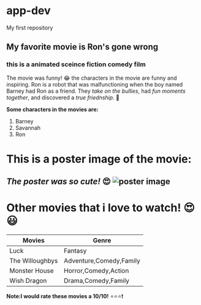 # app-dev
My first repository
## My favorite movie is Ron's gone wrong
### this is a animated sceince fiction comedy film

The movie was funny! :joy: the characters in the movie are funny and inspiring.
Ron is a robot that was malfunctioning when the boy named Barney had Ron as a friend.
They *take on the bullies*, had *fun moments together*, and discovered a *true friednship*. :sparkling_heart: 

**Some characters in the movies are:**
1. Barney
2. Savannah
3. Ron

# This is a poster image of the movie: 

*The poster was so cute!* :heart_eyes: 
![poster image](https://encrypted-tbn0.gstatic.com/images?q=tbn:ANd9GcQTaV4U7EmiNPsJoogPeGh2i0xalUGiyLzdO5ZMujTS-YAMAZbG)
----------------------------------------------------------------
# Other movies that i love to watch! :heart_eyes: :smiley:
|         Movies        |        Genre            |
| --------------------- | ----------------------- |
|         Luck          |     Fantasy             |
|      The Willoughbys  | Adventure,Comedy,Family |
|       Monster House   | Horror,Comedy,Action    |
|       Wish Dragon     | Drama,Comedy,Family     |

**Note:I would rate these movies a 10/10!** :star::star::star::exclamation:
